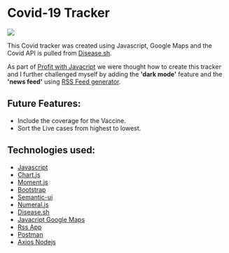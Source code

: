 # Covid-19 Tracker

![](covidgif.gif)

This Covid tracker was created using Javascript, Google Maps and the Covid API is pulled from [Disease.sh](https://disease.sh/).

As part of [Profit with Javacript](https://www.cleverprogrammer.com/) we were thought how to create this tracker and I further challenged myself by adding the **'dark mode'** feature and the **'news feed'** using [RSS Feed generator](https://rss.app/).

## Future Features:
- Include the coverage for the Vaccine.
- Sort the Live cases from highest to lowest.


## Technologies used:
- [Javascript](https://www.javascript.com/)
- [Chart.js](https://www.chartjs.org/)
- [Moment.js](https://momentjs.com/)
- [Bootstrap](https://getbootstrap.com/)
- [Semantic-ui](https://semantic-ui.com/)
- [Numeral.js](https://github.com/adamwdraper/Numeral-js)
- [Disease.sh](https://disease.sh/)
- [Javacript Google Maps](https://developers.google.com/maps/documentation/javascript/overview)
- [Rss App](https://rss.app/)
- [Postman](https://www.postman.com/)
- [Axios Nodejs](https://www.npmjs.com/package/axios)
